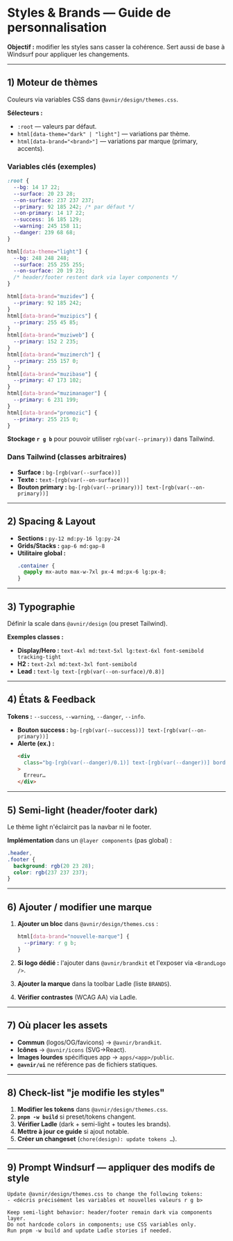 # Styles & Brands — Guide de personnalisation

<!-- METADATA -->
<!-- Version: 1.0.0 -->
<!-- Last Updated: 2025-10-24 -->
<!-- Last Validated: 2025-10-24 -->
<!-- Next Review: 2025-11-23 -->
<!-- Dependencies: None -->
<!-- Breaking Changes: None -->
<!-- Status: ACTIVE -->
<!-- /METADATA -->


**Objectif :** modifier les styles sans casser la cohérence. Sert aussi de base à Windsurf pour appliquer les changements.

---

## 1) Moteur de thèmes

Couleurs via variables CSS dans `@avnir/design/themes.css`.

**Sélecteurs :**

- `:root` — valeurs par défaut.
- `html[data-theme="dark" | "light"]` — variations par thème.
- `html[data-brand="<brand>"]` — variations par marque (primary, accents).

### Variables clés (exemples)

```css
:root {
  --bg: 14 17 22;
  --surface: 20 23 28;
  --on-surface: 237 237 237;
  --primary: 92 185 242; /* par défaut */
  --on-primary: 14 17 22;
  --success: 16 185 129;
  --warning: 245 158 11;
  --danger: 239 68 68;
}

html[data-theme="light"] {
  --bg: 248 248 248;
  --surface: 255 255 255;
  --on-surface: 20 19 23;
  /* header/footer restent dark via layer components */
}

html[data-brand="muzidev"] {
  --primary: 92 185 242;
}
html[data-brand="muzipics"] {
  --primary: 255 45 85;
}
html[data-brand="muziweb"] {
  --primary: 152 2 235;
}
html[data-brand="muzimerch"] {
  --primary: 255 157 0;
}
html[data-brand="muzibase"] {
  --primary: 47 173 102;
}
html[data-brand="muzimanager"] {
  --primary: 6 231 199;
}
html[data-brand="promozic"] {
  --primary: 255 215 0;
}
```

**Stockage `r g b`** pour pouvoir utiliser `rgb(var(--primary))` dans Tailwind.

### Dans Tailwind (classes arbitraires)

- **Surface :** `bg-[rgb(var(--surface))]`
- **Texte :** `text-[rgb(var(--on-surface))]`
- **Bouton primary :** `bg-[rgb(var(--primary))] text-[rgb(var(--on-primary))]`

---

## 2) Spacing & Layout

- **Sections :** `py-12 md:py-16 lg:py-24`
- **Grids/Stacks :** `gap-6 md:gap-8`
- **Utilitaire global :**
  ```css
  .container {
    @apply mx-auto max-w-7xl px-4 md:px-6 lg:px-8;
  }
  ```

---

## 3) Typographie

Définir la scale dans `@avnir/design` (ou preset Tailwind).

**Exemples classes :**

- **Display/Hero :** `text-4xl md:text-5xl lg:text-6xl font-semibold tracking-tight`
- **H2 :** `text-2xl md:text-3xl font-semibold`
- **Lead :** `text-lg text-[rgb(var(--on-surface)/0.8)]`

---

## 4) États & Feedback

**Tokens :** `--success`, `--warning`, `--danger`, `--info`.

- **Bouton success :** `bg-[rgb(var(--success))] text-[rgb(var(--on-primary))]`
- **Alerte (ex.) :**
  ```html
  <div
    class="bg-[rgb(var(--danger)/0.1)] text-[rgb(var(--danger))] border border-[rgb(var(--danger)/0.2)]"
  >
    Erreur…
  </div>
  ```

---

## 5) Semi-light (header/footer dark)

Le thème light n'éclaircit pas la navbar ni le footer.

**Implémentation** dans un `@layer components` (pas global) :

```css
.header,
.footer {
  background: rgb(20 23 28);
  color: rgb(237 237 237);
}
```

---

## 6) Ajouter / modifier une marque

1. **Ajouter un bloc** dans `@avnir/design/themes.css` :

   ```css
   html[data-brand="nouvelle-marque"] {
     --primary: r g b;
   }
   ```

2. **Si logo dédié :** l'ajouter dans `@avnir/brandkit` et l'exposer via `<BrandLogo />`.

3. **Ajouter la marque** dans la toolbar Ladle (liste `BRANDS`).

4. **Vérifier contrastes** (WCAG AA) via Ladle.

---

## 7) Où placer les assets

- **Commun** (logos/OG/favicons) → `@avnir/brandkit`.
- **Icônes** → `@avnir/icons` (SVG→React).
- **Images lourdes** spécifiques app → `apps/<app>/public`.
- **`@avnir/ui`** ne référence pas de fichiers statiques.

---

## 8) Check-list "je modifie les styles"

1. **Modifier les tokens** dans `@avnir/design/themes.css`.
2. **`pnpm -w build`** si preset/tokens changent.
3. **Vérifier Ladle** (dark + semi-light + toutes les brands).
4. **Mettre à jour ce guide** si ajout notable.
5. **Créer un changeset** (`chore(design): update tokens …`).

---

## 9) Prompt Windsurf — appliquer des modifs de style

```
Update @avnir/design/themes.css to change the following tokens:
- <décris précisément les variables et nouvelles valeurs r g b>

Keep semi-light behavior: header/footer remain dark via components layer.
Do not hardcode colors in components; use CSS variables only.
Run pnpm -w build and update Ladle stories if needed.
```
